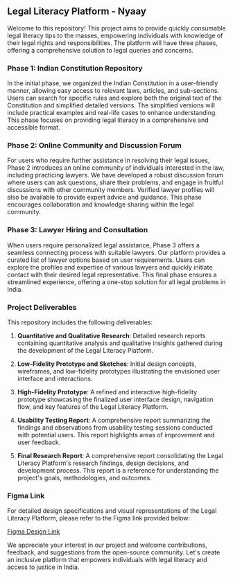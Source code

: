 ## Legal Literacy Platform - Nyaay

Welcome to this repository! This project aims to provide quickly consumable legal literacy tips to the masses, empowering individuals with knowledge of their legal rights and responsibilities. The platform will have three phases, offering a comprehensive solution to legal queries and concerns.

### Phase 1: Indian Constitution Repository

In the initial phase, we organized the Indian Constitution in a user-friendly manner, allowing easy access to relevant laws, articles, and sub-sections. Users can search for specific rules and explore both the original text of the Constitution and simplified detailed versions. The simplified versions will include practical examples and real-life cases to enhance understanding. This phase focuses on providing legal literacy in a comprehensive and accessible format.

### Phase 2: Online Community and Discussion Forum

For users who require further assistance in resolving their legal issues, Phase 2 introduces an online community of individuals interested in the law, including practicing lawyers. We have developed a robust discussion forum where users can ask questions, share their problems, and engage in fruitful discussions with other community members. Verified lawyer profiles will also be available to provide expert advice and guidance. This phase encourages collaboration and knowledge sharing within the legal community.

### Phase 3: Lawyer Hiring and Consultation

When users require personalized legal assistance, Phase 3 offers a seamless connecting process with suitable lawyers. Our platform provides a curated list of lawyer options based on user requirements. Users can explore the profiles and expertise of various lawyers and quickly initiate contact with their desired legal representative. This final phase ensures a streamlined experience, offering a one-stop solution for all legal problems in India.

### Project Deliverables

This repository includes the following deliverables:

1. **Quantitative and Qualitative Research**: Detailed research reports containing quantitative analysis and qualitative insights gathered during the development of the Legal Literacy Platform.

2. **Low-Fidelity Prototype and Sketches**: Initial design concepts, wireframes, and low-fidelity prototypes illustrating the envisioned user interface and interactions.

3. **High-Fidelity Prototype**: A refined and interactive high-fidelity prototype showcasing the finalized user interface design, navigation flow, and key features of the Legal Literacy Platform.

4. **Usability Testing Report**: A comprehensive report summarizing the findings and observations from usability testing sessions conducted with potential users. This report highlights areas of improvement and user feedback.

5. **Final Research Report**: A comprehensive report consolidating the Legal Literacy Platform's research findings, design decisions, and development process. This report is a reference for understanding the project's goals, methodologies, and outcomes.

### Figma Link

For detailed design specifications and visual representations of the Legal Literacy Platform, please refer to the Figma link provided below:

[Figma Design Link](https://www.figma.com/file/TCFqaVuuGBEvqAmBahYDyf/Nyaay?type=design&node-id=0-1)

We appreciate your interest in our project and welcome contributions, feedback, and suggestions from the open-source community. Let's create an inclusive platform that empowers individuals with legal literacy and access to justice in India.
